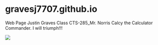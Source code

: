 # gravesj7707.github.io

Web Page
Justin Graves
Class CTS-285_Mr. Norris
Calcy the Calculator Commander.
I will triumph!!! 

<img src="img/math.jpg"></img>
